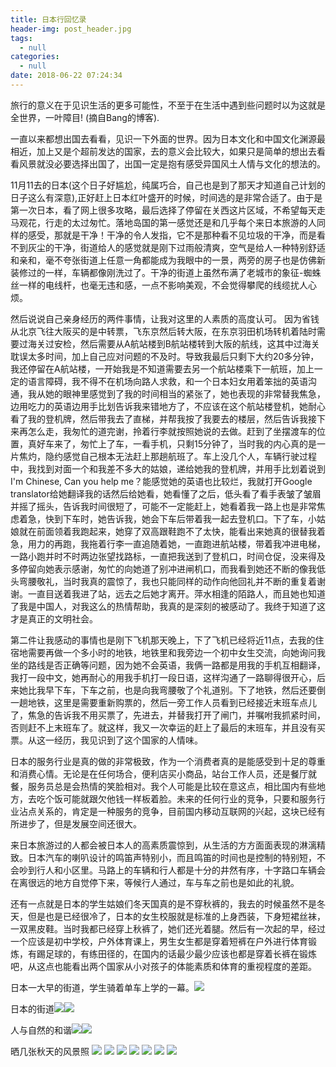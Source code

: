```yaml
---
title: 日本行回忆录
header-img: post_header.jpg
tags:
  - null
categories:
  - null
date: 2018-06-22 07:24:34
---
```

旅行的意义在于见识生活的更多可能性，不至于在生活中遇到些问题时以为这就是全世界，一叶障目! (摘自Bang的博客).

一直以来都想出国去看看，见识一下外面的世界。因为日本文化和中国文化渊源最相近，加上又是个超前发达的国家，去的意义会比较大，如果只是简单的想出去看看风景就没必要选择出国了，出国一定是抱有感受异国风土人情与文化的想法的。

11月11去的日本(这个日子好尴尬，纯属巧合，自己也是到了那天才知道自己计划的日子这么有深意),正好赶上日本红叶盛开的时候，时间选的是非常合适了。由于是第一次日本，看了网上很多攻略，最后选择了停留在关西这片区域，不希望每天走马观花，行走的太过匆忙。落地岛国的第一感觉还是和几乎每个来日本旅游的人同样的感受，那就是干净！干净的令人发指，它不是那种看不见垃圾的干净，而是看不到灰尘的干净，街道给人的感觉就是刚下过雨般清爽，空气是给人一种特别舒适和亲和，毫不夸张街道上任意一角都能成为我眼中的一景，两旁的房子也是仿佛新装修过的一样，车辆都像刚洗过了。干净的街道上虽然布满了老城市的象征-蜘蛛丝一样的电线杆，也毫无违和感，一点不影响美观，不会觉得攀爬的线缆扰人心烦。

然后说说自己亲身经历的两件事情，让我对这里的人素质的高度认可。 因为省钱从北京飞往大阪买的是中转票，飞东京然后转大阪，在东京羽田机场转机着陆时需要过海关过安检，然后需要从A航站楼到B航站楼转到大阪的航线，这其中过海关耽误太多时间，加上自己应对问题的不及时。导致我最后只剩下大约20多分钟，我还停留在A航站楼，一开始我是不知道需要去另一个航站楼乘下一航班，加上一定的语言障碍，我不得不在机场向路人求救，和一个日本妇女用着笨拙的英语沟通，我从她的眼神里感觉到了我的时间相当的紧张了，她也表现的非常替我焦急，边用吃力的英语边用手比划告诉我来错地方了，不应该在这个航站楼登机，她耐心看了我的登机牌，然后带我去了直梯，并帮我按了我要去的楼层，然后告诉我接下来再怎么走，我匆忙的道完谢，拎着行李就按照她说的去做。赶到了坐摆渡车的位置，真好车来了，匆忙上了车，一看手机，只剩15分钟了，当时我的内心真的是一片焦灼，隐约感觉自己根本无法赶上那趟航班了。车上没几个人，车辆行驶过程中，我找到对面一个和我差不多大的姑娘，递给她我的登机牌，并用手比划着说到I'm Chinese, Can you help me？能感觉她的英语也比较烂，我就打开Google translator给她翻译我的话然后给她看，她看懂了之后，低头看了看手表皱了皱眉并摇了摇头，告诉我时间很短了，可能不一定能赶上，她看着我一路上也是非常焦虑着急，快到下车时，她告诉我，她会下车后带着我一起去登机口。下了车，小姑娘就在前面领着我跑起来，她穿了双高跟鞋跑不了太快，能看出来她真的很替我着急，用力的再跑，我拖着行李一直追随着她，一直跑进航站楼，带着我冲进电梯，一路小跑并时不时两边张望找路标，一直把我送到了登机口，时间仓促，没来得及多停留向她表示感谢，匆忙的向她道了别冲进闸机口，而我看到她还不断的像我低头弯腰敬礼，当时我真的震惊了，我也只能同样的动作向他回礼并不断的重复着谢谢。一直目送着我进了站，远去之后她才离开。萍水相逢的陌路人，而且她也知道了我是中国人，对我这么的热情帮助，我真的是深刻的被感动了。我终于知道了这才是真正的文明社会。

第二件让我感动的事情也是刚下飞机那天晚上，下了飞机已经将近11点，去我的住宿地需要再做一个多小时的地铁，地铁里和我旁边一个初中女生交流，向她询问我坐的路线是否正确等问题，因为她不会英语，我俩一路都是用我的手机互相翻译，我打一段中文，她再耐心的用我手机打一段日语，这样沟通了一路聊得很开心，后来她比我早下车，下车之前，也是向我弯腰敬了个礼道别。下了地铁，然后还要倒一趟地铁，这里是需要重新购票的，然后一旁工作人员看到已经接近末班车点儿了，焦急的告诉我不用买票了，先进去，并替我打开了闸门，并嘱咐我抓紧时间，否则赶不上末班车了。就这样，我又一次幸运的赶上了最后的末班车，并且没有买票。从这一经历，我见识到了这个国家的人情味。

日本的服务行业是真的做的非常极致，作为一个消费者真的是能感受到十足的尊重和消费心情。无论是在任何场合，便利店买小商品，站台工作人员，还是餐厅就餐，服务员总是会热情的笑脸相对。我个人可能是比较在意这点，相比国内有些地方，去吃个饭可能就跟欠他钱一样板着脸。未来的任何行业的竞争，只要和服务行业沾点关系的，肯定是一种服务的竞争，目前国内移动互联网的兴起，这块已经有所进步了，但是发展空间还很大。

来日本旅游过的人都会被日本人的高素质震惊到，从生活的方方面面表现的淋漓精致。日本汽车的喇叭设计的鸣笛声特别小，而且鸣笛的时间也是控制的特别短，不会吵到行人和小区里。马路上的车辆和行人都是十分的井然有序，十字路口车辆会在离很远的地方自觉停下来，等候行人通过，车与车之前也是如此的礼貌。

还有一点就是日本的学生姑娘们冬天国真的是不穿秋裤的，我去的时候虽然不是冬天，但是也是已经很冷了，日本的女生校服就是标准的上身西装，下身短裙丝袜，一双黑皮鞋。当时我都已经穿上秋裤了，她们还光着腿。然后有一次起的早，经过一个应该是初中学校，户外体育课上，男生女生都是穿着短裤在户外进行体育锻炼，有踢足球的，有练田径的，在国内的话最少最少应该也都是穿着长裤在锻炼吧，从这点也能看出两个国家从小对孩子的体能素质和体育的重视程度的差距。


日本一大早的街道，学生骑着单车上学的一幕。![](IMG_4346.jpg)


日本的街道![](IMG_4406.jpg)![](IMG_4703.jpg)

人与自然的和谐![](IMG_4541.jpg)![](IMG_4595.jpg)

晒几张秋天的风景照
![](IMG_5216.jpg)
![](IMG_5218.jpg)
![](IMG_5213.jpg)
![](IMG_5228.jpg)
![](IMG_4846.jpg)
![](IMG_5545.jpg)
![](IMG_5221.jpg)


